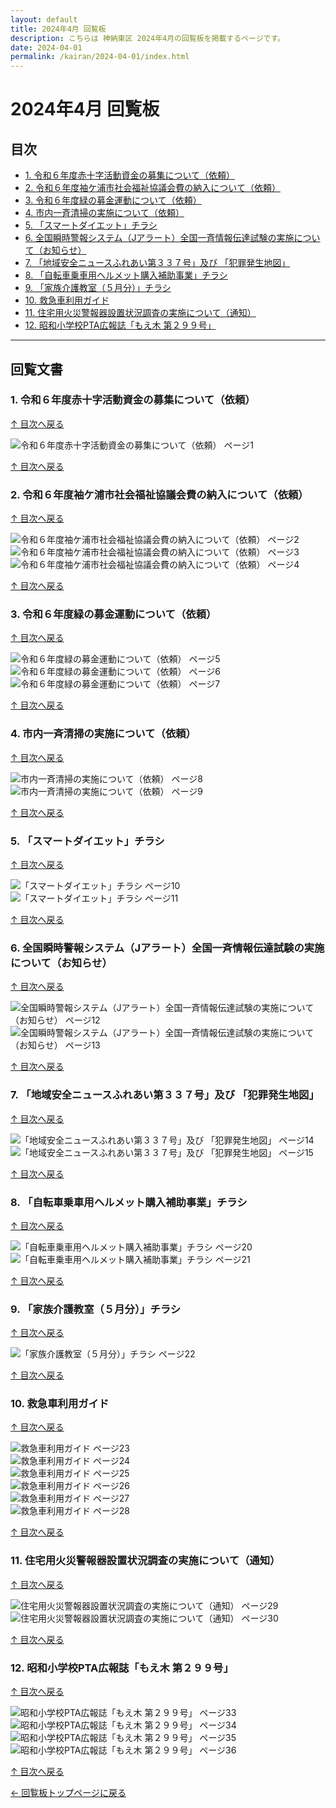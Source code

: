 ```yaml
---
layout: default
title: 2024年4月 回覧板
description: こちらは 神納東区 2024年4月の回覧板を掲載するページです。
date: 2024-04-01
permalink: /kairan/2024-04-01/index.html
---
```


  <main>
    <h1>2024年4月 回覧板</h1>
    <a id="top"></a>
    <h2>目次</h2>
     <ul>
      <li><a href="#item1">1. 令和６年度赤十字活動資金の募集について（依頼）</a></li>      <li><a href="#item2">2. 令和６年度袖ケ浦市社会福祉協議会費の納入について（依頼）</a></li>      <li><a href="#item3">3. 令和６年度緑の募金運動について（依頼）</a></li>      <li><a href="#item4">4. 市内一斉清掃の実施について（依頼）</a></li>      <li><a href="#item5">5. 「スマートダイエット」チラシ</a></li>      <li><a href="#item6">6. 全国瞬時警報システム（Jアラート）全国一斉情報伝達試験の実施について（お知らせ）</a></li>      <li><a href="#item7">7. 「地域安全ニュースふれあい第３３７号」及び 「犯罪発生地図」</a></li>      <li><a href="#item8">8. 「自転車乗車用ヘルメット購入補助事業」チラシ</a></li>      <li><a href="#item9">9. 「家族介護教室（５月分）」チラシ</a></li>      <li><a href="#item10">10. 救急車利用ガイド</a></li>      <li><a href="#item11">11. 住宅用火災警報器設置状況調査の実施について（通知）</a></li>      <li><a href="#item12">12. 昭和小学校PTA広報誌「もえ木 第２９９号」</a></li>
     </ul>
    <hr>
<h2>回覧文書</h2>
<h3 id="item1">1. 令和６年度赤十字活動資金の募集について（依頼）</h3>
<p class="back-to-top"><a href="#top">↑ 目次へ戻る</a></p>
<div class="thumbnail-container">
  <div class="thumbnail">
    <img src="{{ '/kairan/2024-04-01/images/202404_40665_page_001-small.jpg' | relative_url }}" alt="令和６年度赤十字活動資金の募集について（依頼） ページ1" data-medium-src="{{ '/kairan/2024-04-01/images/202404_40665_page_001-medium.jpg' | relative_url }}" data-large-src="{{ '/kairan/2024-04-01/images/202404_40665_page_001-large.jpg' | relative_url }}">
  </div>
</div>
<p class="back-to-top"><a href="#top">↑ 目次へ戻る</a></p>

<h3 id="item2">2. 令和６年度袖ケ浦市社会福祉協議会費の納入について（依頼）</h3>
<p class="back-to-top"><a href="#top">↑ 目次へ戻る</a></p>
<div class="thumbnail-container">
  <div class="thumbnail">
    <img src="{{ '/kairan/2024-04-01/images/202404_40665_page_002-small.jpg' | relative_url }}" alt="令和６年度袖ケ浦市社会福祉協議会費の納入について（依頼） ページ2" data-medium-src="{{ '/kairan/2024-04-01/images/202404_40665_page_002-medium.jpg' | relative_url }}" data-large-src="{{ '/kairan/2024-04-01/images/202404_40665_page_002-large.jpg' | relative_url }}">
  </div>
  <div class="thumbnail">
    <img src="{{ '/kairan/2024-04-01/images/202404_40665_page_003-small.jpg' | relative_url }}" alt="令和６年度袖ケ浦市社会福祉協議会費の納入について（依頼） ページ3" data-medium-src="{{ '/kairan/2024-04-01/images/202404_40665_page_003-medium.jpg' | relative_url }}" data-large-src="{{ '/kairan/2024-04-01/images/202404_40665_page_003-large.jpg' | relative_url }}">
  </div>
  <div class="thumbnail">
    <img src="{{ '/kairan/2024-04-01/images/202404_40665_page_004-small.jpg' | relative_url }}" alt="令和６年度袖ケ浦市社会福祉協議会費の納入について（依頼） ページ4" data-medium-src="{{ '/kairan/2024-04-01/images/202404_40665_page_004-medium.jpg' | relative_url }}" data-large-src="{{ '/kairan/2024-04-01/images/202404_40665_page_004-large.jpg' | relative_url }}">
  </div>
</div>
<p class="back-to-top"><a href="#top">↑ 目次へ戻る</a></p>

<h3 id="item3">3. 令和６年度緑の募金運動について（依頼）</h3>
<p class="back-to-top"><a href="#top">↑ 目次へ戻る</a></p>
<div class="thumbnail-container">
  <div class="thumbnail">
    <img src="{{ '/kairan/2024-04-01/images/202404_40665_page_005-small.jpg' | relative_url }}" alt="令和６年度緑の募金運動について（依頼） ページ5" data-medium-src="{{ '/kairan/2024-04-01/images/202404_40665_page_005-medium.jpg' | relative_url }}" data-large-src="{{ '/kairan/2024-04-01/images/202404_40665_page_005-large.jpg' | relative_url }}">
  </div>
  <div class="thumbnail">
    <img src="{{ '/kairan/2024-04-01/images/202404_40665_page_006-small.jpg' | relative_url }}" alt="令和６年度緑の募金運動について（依頼） ページ6" data-medium-src="{{ '/kairan/2024-04-01/images/202404_40665_page_006-medium.jpg' | relative_url }}" data-large-src="{{ '/kairan/2024-04-01/images/202404_40665_page_006-large.jpg' | relative_url }}">
  </div>
  <div class="thumbnail">
    <img src="{{ '/kairan/2024-04-01/images/202404_40665_page_007-small.jpg' | relative_url }}" alt="令和６年度緑の募金運動について（依頼） ページ7" data-medium-src="{{ '/kairan/2024-04-01/images/202404_40665_page_007-medium.jpg' | relative_url }}" data-large-src="{{ '/kairan/2024-04-01/images/202404_40665_page_007-large.jpg' | relative_url }}">
  </div>
</div>
<p class="back-to-top"><a href="#top">↑ 目次へ戻る</a></p>

<h3 id="item4">4. 市内一斉清掃の実施について（依頼）</h3>
<p class="back-to-top"><a href="#top">↑ 目次へ戻る</a></p>
<div class="thumbnail-container">
  <div class="thumbnail">
    <img src="{{ '/kairan/2024-04-01/images/202404_40665_page_008-small.jpg' | relative_url }}" alt="市内一斉清掃の実施について（依頼） ページ8" data-medium-src="{{ '/kairan/2024-04-01/images/202404_40665_page_008-medium.jpg' | relative_url }}" data-large-src="{{ '/kairan/2024-04-01/images/202404_40665_page_008-large.jpg' | relative_url }}">
  </div>
  <div class="thumbnail">
    <img src="{{ '/kairan/2024-04-01/images/202404_40665_page_009-small.jpg' | relative_url }}" alt="市内一斉清掃の実施について（依頼） ページ9" data-medium-src="{{ '/kairan/2024-04-01/images/202404_40665_page_009-medium.jpg' | relative_url }}" data-large-src="{{ '/kairan/2024-04-01/images/202404_40665_page_009-large.jpg' | relative_url }}">
  </div>
</div>
<p class="back-to-top"><a href="#top">↑ 目次へ戻る</a></p>

<h3 id="item5">5. 「スマートダイエット」チラシ</h3>
<p class="back-to-top"><a href="#top">↑ 目次へ戻る</a></p>
<div class="thumbnail-container">
  <div class="thumbnail">
    <img src="{{ '/kairan/2024-04-01/images/202404_40665_page_010-small.jpg' | relative_url }}" alt="「スマートダイエット」チラシ ページ10" data-medium-src="{{ '/kairan/2024-04-01/images/202404_40665_page_010-medium.jpg' | relative_url }}" data-large-src="{{ '/kairan/2024-04-01/images/202404_40665_page_010-large.jpg' | relative_url }}">
  </div>
  <div class="thumbnail">
    <img src="{{ '/kairan/2024-04-01/images/202404_40665_page_011-small.jpg' | relative_url }}" alt="「スマートダイエット」チラシ ページ11" data-medium-src="{{ '/kairan/2024-04-01/images/202404_40665_page_011-medium.jpg' | relative_url }}" data-large-src="{{ '/kairan/2024-04-01/images/202404_40665_page_011-large.jpg' | relative_url }}">
  </div>
</div>
<p class="back-to-top"><a href="#top">↑ 目次へ戻る</a></p>

<h3 id="item6">6. 全国瞬時警報システム（Jアラート）全国一斉情報伝達試験の実施について（お知らせ）</h3>
<p class="back-to-top"><a href="#top">↑ 目次へ戻る</a></p>
<div class="thumbnail-container">
  <div class="thumbnail">
    <img src="{{ '/kairan/2024-04-01/images/202404_40665_page_012-small.jpg' | relative_url }}" alt="全国瞬時警報システム（Jアラート）全国一斉情報伝達試験の実施について（お知らせ） ページ12" data-medium-src="{{ '/kairan/2024-04-01/images/202404_40665_page_012-medium.jpg' | relative_url }}" data-large-src="{{ '/kairan/2024-04-01/images/202404_40665_page_012-large.jpg' | relative_url }}">
  </div>
  <div class="thumbnail">
    <img src="{{ '/kairan/2024-04-01/images/202404_40665_page_013-small.jpg' | relative_url }}" alt="全国瞬時警報システム（Jアラート）全国一斉情報伝達試験の実施について（お知らせ） ページ13" data-medium-src="{{ '/kairan/2024-04-01/images/202404_40665_page_013-medium.jpg' | relative_url }}" data-large-src="{{ '/kairan/2024-04-01/images/202404_40665_page_013-large.jpg' | relative_url }}">
  </div>
</div>
<p class="back-to-top"><a href="#top">↑ 目次へ戻る</a></p>

<h3 id="item7">7. 「地域安全ニュースふれあい第３３７号」及び 「犯罪発生地図」</h3>
<p class="back-to-top"><a href="#top">↑ 目次へ戻る</a></p>
<div class="thumbnail-container">
  <div class="thumbnail">
    <img src="{{ '/kairan/2024-04-01/images/202404_40665_page_014-small.jpg' | relative_url }}" alt="「地域安全ニュースふれあい第３３７号」及び 「犯罪発生地図」 ページ14" data-medium-src="{{ '/kairan/2024-04-01/images/202404_40665_page_014-medium.jpg' | relative_url }}" data-large-src="{{ '/kairan/2024-04-01/images/202404_40665_page_014-large.jpg' | relative_url }}">
  </div>
  <div class="thumbnail">
    <img src="{{ '/kairan/2024-04-01/images/202404_40665_page_015-small.jpg' | relative_url }}" alt="「地域安全ニュースふれあい第３３７号」及び 「犯罪発生地図」 ページ15" data-medium-src="{{ '/kairan/2024-04-01/images/202404_40665_page_015-medium.jpg' | relative_url }}" data-large-src="{{ '/kairan/2024-04-01/images/202404_40665_page_015-large.jpg' | relative_url }}">
  </div>
</div>
<p class="back-to-top"><a href="#top">↑ 目次へ戻る</a></p>

<h3 id="item8">8. 「自転車乗車用ヘルメット購入補助事業」チラシ</h3>
<p class="back-to-top"><a href="#top">↑ 目次へ戻る</a></p>
<div class="thumbnail-container">
  <div class="thumbnail">
    <img src="{{ '/kairan/2024-04-01/images/202404_40665_page_020-small.jpg' | relative_url }}" alt="「自転車乗車用ヘルメット購入補助事業」チラシ ページ20" data-medium-src="{{ '/kairan/2024-04-01/images/202404_40665_page_020-medium.jpg' | relative_url }}" data-large-src="{{ '/kairan/2024-04-01/images/202404_40665_page_020-large.jpg' | relative_url }}">
  </div>
  <div class="thumbnail">
    <img src="{{ '/kairan/2024-04-01/images/202404_40665_page_021-small.jpg' | relative_url }}" alt="「自転車乗車用ヘルメット購入補助事業」チラシ ページ21" data-medium-src="{{ '/kairan/2024-04-01/images/202404_40665_page_021-medium.jpg' | relative_url }}" data-large-src="{{ '/kairan/2024-04-01/images/202404_40665_page_021-large.jpg' | relative_url }}">
  </div>
</div>
<p class="back-to-top"><a href="#top">↑ 目次へ戻る</a></p>

<h3 id="item9">9. 「家族介護教室（５月分）」チラシ</h3>
<p class="back-to-top"><a href="#top">↑ 目次へ戻る</a></p>
<div class="thumbnail-container">
  <div class="thumbnail">
    <img src="{{ '/kairan/2024-04-01/images/202404_40665_page_022-small.jpg' | relative_url }}" alt="「家族介護教室（５月分）」チラシ ページ22" data-medium-src="{{ '/kairan/2024-04-01/images/202404_40665_page_022-medium.jpg' | relative_url }}" data-large-src="{{ '/kairan/2024-04-01/images/202404_40665_page_022-large.jpg' | relative_url }}">
  </div>
</div>
<p class="back-to-top"><a href="#top">↑ 目次へ戻る</a></p>

<h3 id="item10">10. 救急車利用ガイド</h3>
<p class="back-to-top"><a href="#top">↑ 目次へ戻る</a></p>
<div class="thumbnail-container">
  <div class="thumbnail">
    <img src="{{ '/kairan/2024-04-01/images/202404_40665_page_023-small.jpg' | relative_url }}" alt="救急車利用ガイド ページ23" data-medium-src="{{ '/kairan/2024-04-01/images/202404_40665_page_023-medium.jpg' | relative_url }}" data-large-src="{{ '/kairan/2024-04-01/images/202404_40665_page_023-large.jpg' | relative_url }}">
  </div>
  <div class="thumbnail">
    <img src="{{ '/kairan/2024-04-01/images/202404_40665_page_024-small.jpg' | relative_url }}" alt="救急車利用ガイド ページ24" data-medium-src="{{ '/kairan/2024-04-01/images/202404_40665_page_024-medium.jpg' | relative_url }}" data-large-src="{{ '/kairan/2024-04-01/images/202404_40665_page_024-large.jpg' | relative_url }}">
  </div>
  <div class="thumbnail">
    <img src="{{ '/kairan/2024-04-01/images/202404_40665_page_025-small.jpg' | relative_url }}" alt="救急車利用ガイド ページ25" data-medium-src="{{ '/kairan/2024-04-01/images/202404_40665_page_025-medium.jpg' | relative_url }}" data-large-src="{{ '/kairan/2024-04-01/images/202404_40665_page_025-large.jpg' | relative_url }}">
  </div>
  <div class="thumbnail">
    <img src="{{ '/kairan/2024-04-01/images/202404_40665_page_026-small.jpg' | relative_url }}" alt="救急車利用ガイド ページ26" data-medium-src="{{ '/kairan/2024-04-01/images/202404_40665_page_026-medium.jpg' | relative_url }}" data-large-src="{{ '/kairan/2024-04-01/images/202404_40665_page_026-large.jpg' | relative_url }}">
  </div>
  <div class="thumbnail">
    <img src="{{ '/kairan/2024-04-01/images/202404_40665_page_027-small.jpg' | relative_url }}" alt="救急車利用ガイド ページ27" data-medium-src="{{ '/kairan/2024-04-01/images/202404_40665_page_027-medium.jpg' | relative_url }}" data-large-src="{{ '/kairan/2024-04-01/images/202404_40665_page_027-large.jpg' | relative_url }}">
  </div>
  <div class="thumbnail">
    <img src="{{ '/kairan/2024-04-01/images/202404_40665_page_028-small.jpg' | relative_url }}" alt="救急車利用ガイド ページ28" data-medium-src="{{ '/kairan/2024-04-01/images/202404_40665_page_028-medium.jpg' | relative_url }}" data-large-src="{{ '/kairan/2024-04-01/images/202404_40665_page_028-large.jpg' | relative_url }}">
  </div>
</div>
<p class="back-to-top"><a href="#top">↑ 目次へ戻る</a></p>

<h3 id="item11">11. 住宅用火災警報器設置状況調査の実施について（通知）</h3>
<p class="back-to-top"><a href="#top">↑ 目次へ戻る</a></p>
<div class="thumbnail-container">
  <div class="thumbnail">
    <img src="{{ '/kairan/2024-04-01/images/202404_40665_page_029-small.jpg' | relative_url }}" alt="住宅用火災警報器設置状況調査の実施について（通知） ページ29" data-medium-src="{{ '/kairan/2024-04-01/images/202404_40665_page_029-medium.jpg' | relative_url }}" data-large-src="{{ '/kairan/2024-04-01/images/202404_40665_page_029-large.jpg' | relative_url }}">
  </div>
  <div class="thumbnail">
    <img src="{{ '/kairan/2024-04-01/images/202404_40665_page_030-small.jpg' | relative_url }}" alt="住宅用火災警報器設置状況調査の実施について（通知） ページ30" data-medium-src="{{ '/kairan/2024-04-01/images/202404_40665_page_030-medium.jpg' | relative_url }}" data-large-src="{{ '/kairan/2024-04-01/images/202404_40665_page_030-large.jpg' | relative_url }}">
  </div>
</div>
<p class="back-to-top"><a href="#top">↑ 目次へ戻る</a></p>

<h3 id="item12">12. 昭和小学校PTA広報誌「もえ木 第２９９号」</h3>
<p class="back-to-top"><a href="#top">↑ 目次へ戻る</a></p>
<div class="thumbnail-container">
  <div class="thumbnail">
    <img src="{{ '/kairan/2024-04-01/images/202404_40665_page_033-small.jpg' | relative_url }}" alt="昭和小学校PTA広報誌「もえ木 第２９９号」 ページ33" data-medium-src="{{ '/kairan/2024-04-01/images/202404_40665_page_033-medium.jpg' | relative_url }}" data-large-src="{{ '/kairan/2024-04-01/images/202404_40665_page_033-large.jpg' | relative_url }}">
  </div>
  <div class="thumbnail">
    <img src="{{ '/kairan/2024-04-01/images/202404_40665_page_034-small.jpg' | relative_url }}" alt="昭和小学校PTA広報誌「もえ木 第２９９号」 ページ34" data-medium-src="{{ '/kairan/2024-04-01/images/202404_40665_page_034-medium.jpg' | relative_url }}" data-large-src="{{ '/kairan/2024-04-01/images/202404_40665_page_034-large.jpg' | relative_url }}">
  </div>
  <div class="thumbnail">
    <img src="{{ '/kairan/2024-04-01/images/202404_40665_page_035-small.jpg' | relative_url }}" alt="昭和小学校PTA広報誌「もえ木 第２９９号」 ページ35" data-medium-src="{{ '/kairan/2024-04-01/images/202404_40665_page_035-medium.jpg' | relative_url }}" data-large-src="{{ '/kairan/2024-04-01/images/202404_40665_page_035-large.jpg' | relative_url }}">
  </div>
  <div class="thumbnail">
    <img src="{{ '/kairan/2024-04-01/images/202404_40665_page_036-small.jpg' | relative_url }}" alt="昭和小学校PTA広報誌「もえ木 第２９９号」 ページ36" data-medium-src="{{ '/kairan/2024-04-01/images/202404_40665_page_036-medium.jpg' | relative_url }}" data-large-src="{{ '/kairan/2024-04-01/images/202404_40665_page_036-large.jpg' | relative_url }}">
  </div>
</div>
<p class="back-to-top"><a href="#top">↑ 目次へ戻る</a></p>


  <p><a href="{{ '/kairan/index.html' | relative_url }}">← 回覧板トップページに戻る</a></p>
  </main>
